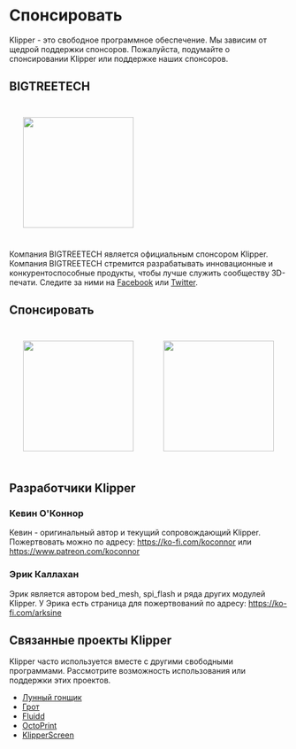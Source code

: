 # Спонсировать

Klipper - это свободное программное обеспечение. Мы зависим от щедрой поддержки спонсоров. Пожалуйста, подумайте о спонсировании Klipper или поддержке наших спонсоров.

## BIGTREETECH

[<img src="./img/sponsors/BTT_BTT.png" width="200" style="margin:25px"/>](https://bigtree-tech.com/collections/all-products)

Компания BIGTREETECH является официальным спонсором Klipper. Компания BIGTREETECH стремится разрабатывать инновационные и конкурентоспособные продукты, чтобы лучше служить сообществу 3D-печати. Следите за ними на [Facebook](https://www.facebook.com/BIGTREETECH) или [Twitter](https://twitter.com/BigTreeTech).

## Спонсировать

[<img src="./img/sponsors/obico-light-horizontal.png" width="200" style="margin:25px" />](https://obico.io/klipper.html?source=klipper_sponsor) [<img src="./img/sponsors/peopoly-logo.png" width="200" style="margin:25px" />](https://peopoly.net)

## Разработчики Klipper

### Кевин О'Коннор

Кевин - оригинальный автор и текущий сопровождающий Klipper. Пожертвовать можно по адресу: <https://ko-fi.com/koconnor> или <https://www.patreon.com/koconnor>

### Эрик Каллахан

Эрик является автором bed_mesh, spi_flash и ряда других модулей Klipper. У Эрика есть страница для пожертвований по адресу: <https://ko-fi.com/arksine>

## Связанные проекты Klipper

Klipper часто используется вместе с другими свободными программами. Рассмотрите возможность использования или поддержки этих проектов.

* [Лунный гонщик](https://github.com/Arksine/moonraker)
* [Грот](https://github.com/mainsail-crew/mainsail)
* [Fluidd](https://github.com/fluidd-core/fluidd)
* [OctoPrint](https://octoprint.org/)
* [KlipperScreen](https://github.com/jordanruthe/KlipperScreen)
